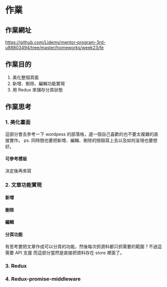 # 作業
## 作業網址
https://github.com/Lidemy/mentor-program-3rd-u88803494/tree/master/homeworks/week23/fe

## 作業目的
1. 美化整個頁面
2. 新增、刪除、編輯功能實現
3. 用 Redux 來儲存分頁狀態

## 作業思考
### 1. 美化畫面
這部分會去參考一下 wordpess 的部落格，選一個自己喜歡的也不要太複雜的直接實作。
ps. 同時間也要把新增、編輯、刪除的按鈕寫上去以及如何呈現也要想好。

#### 可參考模板
決定後再來寫


### 2. 文章功能實現
#### 新增

#### 刪除

#### 編輯

#### 分頁功能
有思考要把文章作成可以分頁的功能，然後每次抓資料都只抓需要的範圍？不過這需要 API 支援
而這部分當然是直接把資料存在 store 裡面了。

### 3. Redux

### 4. Redux-promise-middleware